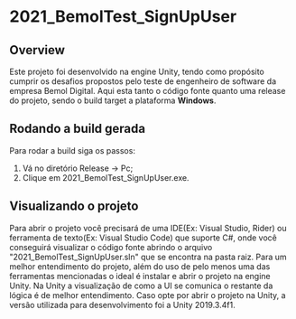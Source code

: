# 2021_BemolTest_SignUpUser

## Overview

Este projeto foi desenvolvido na engine Unity, tendo como propósito cumprir os desafios propostos pelo teste de engenheiro de software da empresa Bemol Digital. Aqui esta tanto o código fonte quanto uma release do projeto, sendo o build target a plataforma **Windows**.

## Rodando a build gerada

Para rodar a build siga os passos:
1. Vá no diretório Release -> Pc;
2. Clique em 2021_BemolTest_SignUpUser.exe.

## Visualizando o projeto

Para abrir o projeto você precisará de uma IDE(Ex: Visual Studio, Rider) ou ferramenta de texto(Ex: Visual Studio Code) que suporte C#, onde você conseguirá visualizar o código fonte abrindo o arquivo "2021_BemolTest_SignUpUser.sln" que se encontra na pasta raiz. Para um melhor entendimento do projeto, além do uso de pelo menos uma das ferramentas mencionadas o ideal é instalar e abrir o projeto na engine Unity. Na Unity a visualização de como a UI se comunica o restante da lógica é de melhor entendimento. Caso opte por abrir o projeto na Unity, a versão utilizada para desenvolvimento foi a Unity 2019.3.4f1.
